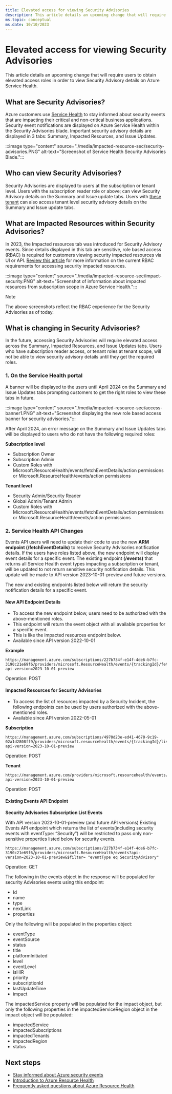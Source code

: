 ```yaml
---
title: Elevated access for viewing Security Advisories
description: This article details an upcoming change that will require users to obtain elevated access roles in order to view Security Advisory details
ms.topic: conceptual
ms.date: 10/10/2023
---
```

# Elevated access for viewing Security Advisories

This article details an upcoming change that will require users to obtain elevated access roles in order to view Security Advisory details on Azure Service Health.

## What are Security Advisories?

Azure customers use [Service Health](service-health-overview.md) to stay informed about security events that are impacting their critical and non-critical business applications. Security event notifications are displayed on Azure Service Health within the Security Advisories blade. Important security advisory details are displayed in 3 tabs: Summary, Impacted Resources, and Issue Updates.

:::image type="content" source="./media/impacted-resource-sec/security-advisories.PNG" alt-text="Screenshot of Service Health Security Advisories Blade.":::


## Who can view Security Advisories?
Security Advisories are displayed to users at the subscription or tenant level. Users with the subscription reader role or above; can view Security Advisory details on the Summary and Issue update tabs. Users with [these tenant](admin-access-reference.md) can also access tenant level security advisory details on the Summary and Issue update tabs.

## What are Impacted Resources within Security Advisories?

In 2023, the Impacted resources tab was introduced for Security Advisory events. Since details displayed in this tab are sensitive, role based access (RBAC) is required for customers viewing security impacted resources via UI or API. [Review this article](impacted-resources-security.md) for more information on the current RBAC requirements for accessing security impacted resources.

:::image type="content" source="./media/impacted-resource-sec/impact-security.PNG" alt-text="Screenshot of information about impacted resources from subscription scope in Azure Service Health.":::

>[!Note]
> The above screenshots reflect the RBAC experience for the Security Advisories as of today.  

## What is changing in Security Advisories?

In the future, accessing Security Advisories will require elevated access across the Summary, Impacted Resources, and Issue Updates tabs. Users who have subscription reader access, or tenant roles at tenant scope, will not be able to view security advisory details until they get the required roles.

### 1. On the Service Health portal
A banner will be displayed to the users until April 2024 on the Summary and Issue Updates tabs prompting customers to get the right roles to view these tabs in future. 

:::image type="content" source="./media/impacted-resource-sec/access-banner1.PNG" alt-text="Screenshot displaying the new role based access banner for security advisories.":::

After April 2024, an error message on the Summary and Issue Updates tabs will be displayed to users who do not have the following required roles:

**Subscription level**
- Subscription Owner
- Subscription Admin
- Custom Roles with Microsoft.ResourceHealth/events/fetchEventDetails/action permissions or Microsoft.ResourceHealth/events/action permissions

**Tenant level**
- Security Admin/Security Reader
- Global Admin/Tenant Admin
- Custom Roles with Microsoft.ResourceHealth/events/fetchEventDetails/action permissions or Microsoft.ResourceHealth/events/action permissions

### 2. Service Health API Changes

Events API users will need to update their code to use the new **ARM endpoint (/fetchEventDetails)** to receive Security Advisories notification details. If the users have roles listed above, the new endpoint will display event details for a specific event. The existing endpoint **(/events)** that returns all Service Health event types impacting a subscription or tenant, will be updated to not return sensitive security notification details. This update will be made to API version 2023-10-01-preview and future versions. 

The new and existing endpoints listed below will return the security notification details for a specific event.

#### New API Endpoint Details

- To access the new endpoint below, users need to be authorized with the above-mentioned roles. 
- This endpoint will return the event object with all available properties for a specific event. 
- This is like the impacted resources endpoint below.
- Available since API version 2022-10-01

**Example**

```HTTP
https://management.azure.com/subscriptions/227b734f-e14f-4de6-b7fc-3190c21e69f6/providers/microsoft.ResourceHealth/events/{trackingId}/fetchEventDetails?api-version=2023-10-01-preview 
```
Operation: POST

#### Impacted Resources for Security Advisories
- To access the list of resources impacted by a Security Incident, the following endpoints can be used by users authorized with the above-mentioned roles. 
- Available since API version 2022-05-01
 
**Subscription**
```HTTP
https://management.azure.com/subscriptions/4970d23e-ed41-4670-9c19-02a1d2808ff9/providers/microsoft.resourcehealth/events/{trackingId}/listSecurityAdvisoryImpactedResources?api-version=2023-10-01-preview 
```
Operation: POST

**Tenant**
```HTTP
https://management.azure.com/providers/microsoft.resourcehealth/events/{trackingId}/listSecurityAdvisoryImpactedResources?api-version=2023-10-01-preview
```
Operation: POST


#### Existing Events API Endpoint

**Security Advisories Subscription List Events** 

With API version 2023-10-01-preview (and future API versions) Existing Events API endpoint which returns the list of events(including security events with eventType: “Security”) will be restricted to pass only non-sensitive properties listed below for security events. 

```HTTP
https://management.azure.com/subscriptions/227b734f-e14f-4de6-b7fc-3190c21e69f6/providers/microsoft.ResourceHealth/events?api-version=2023-10-01-preview&$filter= "eventType eq SecurityAdvisory"
```
Operation: GET

The following in the events object in the response will be populated for security Advisories events using this endpoint: 
- Id
- name
- type
- nextLink
- properties

Only the following will be populated in the properties object:
- eventType
- eventSource
- status
- title
- platformInitiated
- level
- eventLevel
- isHIR
- priority
- subscriptionId
- lastUpdateTime
- impact

The impactedService property will be populated for the impact object, but only the following properties in the impactedServiceRegion object in the impact object will be populated:
- impactedService
- impactedSubscriptions
- impactedTenants
- impactedRegion
- status





## Next steps
- [Stay informed about Azure security events](stay-informed-security.md)
- [Introduction to Azure Resource Health](resource-health-overview.md)
- [Frequently asked questions about Azure Resource Health](resource-health-faq.yml)
